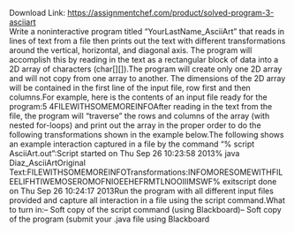 Download Link: https://assignmentchef.com/product/solved-program-3-asciiart
<br>
Write a noninteractive program titled “YourLastName_AsciiArt” that reads in lines of text from a file then prints out the text with different transformations around the vertical, horizontal, and diagonal axis. The program will accomplish this by reading in the text as a rectangular block of data into a 2D array of characters (char[][]).The program will create only one 2D array and will not copy from one array to another. The dimensions of the 2D array will be contained in the first line of the input file, row first and then columns.For example, here is the contents of an input file ready for the program:5 4FILEWITHSOMEMOREINFOAfter reading in the text from the file, the program will “traverse” the rows and columns of the array (with nested for-loops) and print out the array in the proper order to do the following transformations shown in the example below.The following shows an example interaction captured in a file by the command “% script AsciiArt.out”:Script started on Thu Sep 26 10:23:58 2013% java Diaz_AsciiArtOriginal Text:FILEWITHSOMEMOREINFOTransformations:INFOMORESOMEWITHFILEELIFHTIWEMOSEROMOFNIOEEHEFRMTLNOOIIIMSWF% exitscript done on Thu Sep 26 10:24:17 2013Run the program with all different input files provided and capture all interaction in a file using the script command.What to turn in:– Soft copy of the script command (using Blackboard)– Soft copy of the program (submit your .java file using Blackboard